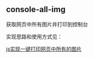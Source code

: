 ## console-all-img

获取网页中所有图片并打印到控制台
[](https://user-gold-cdn.xitu.io/2019/9/26/16d6b6594c2ac134?w=960&h=540&f=gif&s=3549791)

实现思路和使用方式见：

[js实现一键打印网页中所有的图片](https://juejin.im/post/5d8c1a66f265da5bbd71a821)
